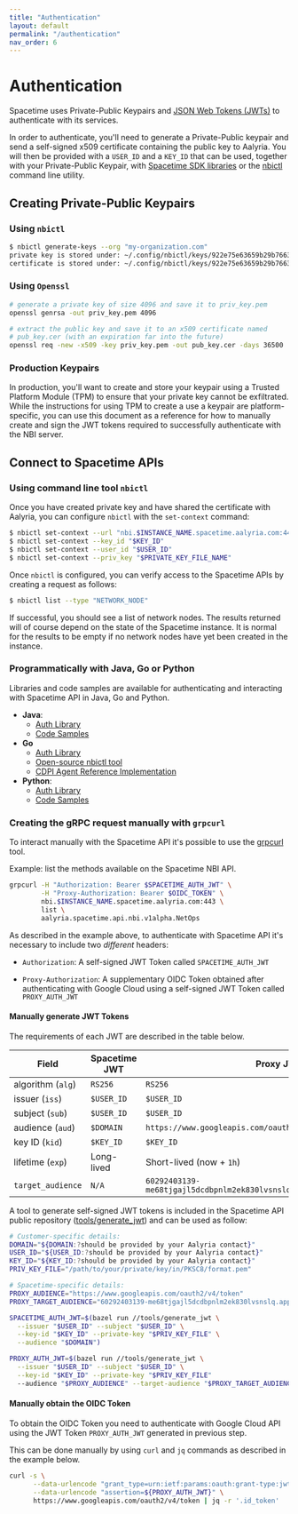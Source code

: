 ```yaml
---
title: "Authentication"
layout: default
permalink: "/authentication"
nav_order: 6
---
```


# Authentication

Spacetime uses Private-Public Keypairs and [JSON Web Tokens (JWTs)](https://www.rfc-editor.org/rfc/rfc7519) to
authenticate with its services.

In order to authenticate, you'll need to generate a Private-Public keypair and send a self-signed x509 certificate containing the public key to Aalyria. You will then be provided with a `USER_ID` and a `KEY_ID` that can be used, together with your Private-Public Keypair, with [Spacetime SDK libraries](https://github.com/aalyria/api) or the [nbictl](https://github.com/aalyria/api/tree/main/tools/nbictl) command line utility.


## Creating Private-Public Keypairs

### Using `nbictl` 

```sh
$ nbictl generate-keys --org "my-organization.com"
private key is stored under: ~/.config/nbictl/keys/922e75e63659b29b76631275.key
certificate is stored under: ~/.config/nbictl/keys/922e75e63659b29b76631275.crt
```

### Using `Openssl`

```bash
# generate a private key of size 4096 and save it to priv_key.pem
openssl genrsa -out priv_key.pem 4096

# extract the public key and save it to an x509 certificate named
# pub_key.cer (with an expiration far into the future)
openssl req -new -x509 -key priv_key.pem -out pub_key.cer -days 36500
```

### Production Keypairs

In production, you'll want to create and store your keypair using a Trusted Platform Module (TPM)
to ensure that your private key cannot be exfiltrated. 
While the instructions for using TPM to create a use a keypair are platform-specific, you can use this document as a reference for how to manually create and sign the JWT tokens required to successfully authenticate with the NBI server.


## Connect to Spacetime APIs

### Using command line tool `nbictl` 

Once you have created private key and have shared the certificate with Aalyria, you can configure `nbictl` with the `set-context` command:

```sh
$ nbictl set-context --url "nbi.$INSTANCE_NAME.spacetime.aalyria.com:443"
$ nbictl set-context --key_id "$KEY_ID"
$ nbictl set-context --user_id "$USER_ID"
$ nbictl set-context --priv_key "$PRIVATE_KEY_FILE_NAME"
```

Once `nbictl` is configured, you can verify access to the Spacetime APIs by creating a request as follows:

```sh
$ nbictl list --type "NETWORK_NODE"
```

If successful, you should see a list of network nodes. The results returned will of course depend on the state of the Spacetime instance. It is normal for the results to be empty if no network nodes have yet been created in the instance.

### Programmatically with Java, Go or Python

Libraries and code samples are available for authenticating and interacting with Spacetime API in Java, Go and Python.

* **Java**:
  * [Auth Library](https://github.com/aalyria/api/tree/main/java/com/aalyria/spacetime/authentication)
  * [Code Samples](https://github.com/aalyria/api/tree/main/java/com/aalyria/spacetime/codesamples)
* **Go**
  * [Auth Library](https://github.com/aalyria/api/tree/main/auth)
  * [Open-source nbictl tool](https://github.com/aalyria/api/tree/main/tools/nbictl)
  * [CDPI Agent Reference Implementation](https://github.com/aalyria/api/tree/main/cdpi_agent)
* **Python**:
  * [Auth Library](https://github.com/aalyria/api/tree/main/py/authentication)
  * [Code Samples](https://github.com/aalyria/api/tree/main/py/authentication)

### Creating the gRPC request manually with `grpcurl`

To interact manually with the Spacetime API it's possible to use the [grpcurl](https://github.com/fullstorydev/grpcurl#installation) tool.

Example: list the methods available on the Spacetime NBI API.

```sh
grpcurl -H "Authorization: Bearer $SPACETIME_AUTH_JWT" \
        -H "Proxy-Authorization: Bearer $OIDC_TOKEN" \
        nbi.$INSTANCE_NAME.spacetime.aalyria.com:443 \
        list \
        aalyria.spacetime.api.nbi.v1alpha.NetOps
```

As described in the example above, to authenticate with Spacetime API it's necessary to include two *different* headers:

-  `Authorization`: A self-signed JWT Token called `SPACETIME_AUTH_JWT` 

-  `Proxy-Authorization`: A supplementary OIDC Token obtained after authenticating with Google Cloud using a self-signed JWT Token called `PROXY_AUTH_JWT`

#### Manually generate JWT Tokens

The requirements of each JWT are described in the table below.


| Field             | Spacetime JWT        | Proxy JWT                                                                 |
| ---------------   | ---------------------| ------------------------------------------------------------------------- |
| algorithm (`alg`) | `RS256`              | `RS256`                                                                   |
| issuer (`iss`)    | `$USER_ID`           | `$USER_ID`                                                                |
| subject (`sub`)   | `$USER_ID`           | `$USER_ID`                                                                |
| audience (`aud`)  | `$DOMAIN`            | `https://www.googleapis.com/oauth2/v4/token`                              |
| key ID (`kid`)    | `$KEY_ID`            | `$KEY_ID`                                                                 |
| lifetime (`exp`)  | Long-lived           | Short-lived (now + `1h`)                                                  |
| `target_audience` | `N/A`                | `60292403139-me68tjgajl5dcdbpnlm2ek830lvsnslq.apps.googleusercontent.com` |

A tool to generate self-signed JWT tokens is included in the Spacetime API public repository ([tools/generate_jwt](https://github.com/aalyria/api/tree/main/tools/generate_jwt)) and can be used as follow:

```sh
# Customer-specific details:
DOMAIN="${DOMAIN:?should be provided by your Aalyria contact}"
USER_ID="${USER_ID:?should be provided by your Aalyria contact}"
KEY_ID="${KEY_ID:?should be provided by your Aalyria contact}"
PRIV_KEY_FILE="/path/to/your/private/key/in/PKSC8/format.pem"

# Spacetime-specific details:
PROXY_AUDIENCE="https://www.googleapis.com/oauth2/v4/token"
PROXY_TARGET_AUDIENCE="60292403139-me68tjgajl5dcdbpnlm2ek830lvsnslq.apps.googleusercontent.com"

SPACETIME_AUTH_JWT=$(bazel run //tools/generate_jwt \
  --issuer "$USER_ID" --subject "$USER_ID" \
  --key-id "$KEY_ID" --private-key "$PRIV_KEY_FILE" \
  --audience "$DOMAIN")

PROXY_AUTH_JWT=$(bazel run //tools/generate_jwt \
  --issuer "$USER_ID" --subject "$USER_ID" \
  --key-id "$KEY_ID" --private-key "$PRIV_KEY_FILE"
  --audience "$PROXY_AUDIENCE" --target-audience "$PROXY_TARGET_AUDIENCE")
```

#### Manually obtain the OIDC Token

To obtain the OIDC Token you need to authenticate with Google Cloud API using the JWT Token `PROXY_AUTH_JWT` generated in previous step.

This can be done manually by using `curl` and `jq` commands as described in the example below.

```sh
curl -s \
      --data-urlencode "grant_type=urn:ietf:params:oauth:grant-type:jwt-bearer" \
      --data-urlencode "assertion=${PROXY_AUTH_JWT}" \
      https://www.googleapis.com/oauth2/v4/token | jq -r '.id_token'
```

